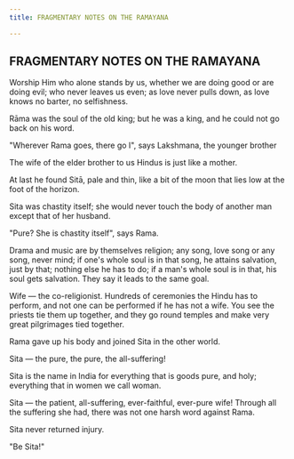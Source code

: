 ```yaml
---
title: FRAGMENTARY NOTES ON THE RAMAYANA

---
```





  

## FRAGMENTARY NOTES ON THE RAMAYANA

Worship Him who alone stands by us, whether we are doing good or are
doing evil; who never leaves us even; as love never pulls down, as love
knows no barter, no selfishness.

Rāma was the soul of the old king; but he was a king, and he could not
go back on his word.

"Wherever Rama goes, there go I", says Lakshmana, the younger brother

The wife of the elder brother to us Hindus is just like a mother.

At last he found Sitā, pale and thin, like a bit of the moon that lies
low at the foot of the horizon.

Sita was chastity itself; she would never touch the body of another man
except that of her husband.

"Pure? She is chastity itself", says Rama.

Drama and music are by themselves religion; any song, love song or any
song, never mind; if one's whole soul is in that song, he attains
salvation, just by that; nothing else he has to do; if a man's whole
soul is in that, his soul gets salvation. They say it leads to the same
goal.

Wife — the co-religionist. Hundreds of ceremonies the Hindu has to
perform, and not one can be performed if he has not a wife. You see the
priests tie them up together, and they go round temples and make very
great pilgrimages tied together.

Rama gave up his body and joined Sita in the other world.

Sita — the pure, the pure, the all-suffering!

Sita is the name in India for everything that is goods pure, and holy;
everything that in women we call woman.

Sita — the patient, all-suffering, ever-faithful, ever-pure wife!
Through all the suffering she had, there was not one harsh word against
Rama.

Sita never returned injury.

"Be Sita!"


